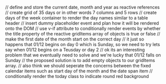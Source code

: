 // define and store the current date, month and year as
reactive references
// create grid of 35 days or in other words 7 columns and 5 rows
// create days of the week container to render the day names similar to a table header
// insert dummy placeholder event and plan how it will be rendered onto the DOM
// use v-if attribute to conditionally render events by whether the title property of the reactive gridItems array of objects is true or false
// make the first date of the month start on the correct day
// it just so happens that 01/12 begins on day 0 which is Sunday, so we need to try lets say when 01/12 begins on a Teusday or day 2
// ok its an interesting problem that we eventually need to solve and we're lucky that 01/12 falls on Sunday
// the proposed solution is to add empty objects to our gridItems array.
// also think we should seperate the concerns between the fixed calendar items such as start day of the month and the date span item
// conditionally render the today class to indicate round red background 

<script setup>
import { ref, computed } from 'vue';
import dayjs from 'dayjs';

// Define props
const props = defineProps({
  events: {
    type: Array,
    required: true
  }
});

const today = ref(dayjs().format('DD'));
const currentMonth = ref(dayjs().format('MMMM'));
const currentYear = ref(dayjs().format('YYYY'));

// Calculate the first day of the month and its day of the week
const firstDayOfMonth = dayjs().startOf('month');
const firstDayOfWeek = firstDayOfMonth.day(); // 0 (Sunday) to 6 (Saturday)

// Create an array to represent the grid items
const gridItems = computed(() => {
  const daysInMonth = dayjs().daysInMonth();
  const items = [];

  // Add empty items for the days before the first day of the month
  for (let i = 0; i < firstDayOfWeek; i++) {
    items.push({ id: null, date: null, title: '' });
  }

  // Add items for each day of the month
  for (let i = 0; i < daysInMonth; i++) {
    const date = firstDayOfMonth.date(i + 1).format('YYYY-MM-DD');
    const event = props.events.find(event => event.date === date);
    items.push({
      id: i + 1,
      date,
      title: event ? event.title : ''
    });
  }

  return items;
});
</script>

<template>
  <h1>{{ today }} {{ currentMonth }}
    <span>{{ currentYear }}</span>
  </h1>

  <div class="day-name-container">
    <div v-for="dayName in dayNameItems" :key="dayName">
      {{ dayName }}
    </div>
  </div>

  <div class="grid-container">
    <div v-for="item in gridItems" :key="item.id || 'empty'" class="grid-item">
      <span v-if="item.id">{{ item.id }}</span>
      <div v-if="item.title" class="event-green">{{ item.title }}</div>
    </div>
  </div>
</template>

<style scoped>
.grid-container {
  display: grid;
  grid-template-columns: repeat(7, 1fr); /* 7 columns for a week */
  gap: 10px;
}

.grid-item {
  background-color: #f0f0f0;
  padding: 10px;
  text-align: center;
}

.event-green {
  background-color: green;
  color: white;
  padding: 5px;
  border-radius: 3px;
}
</style>